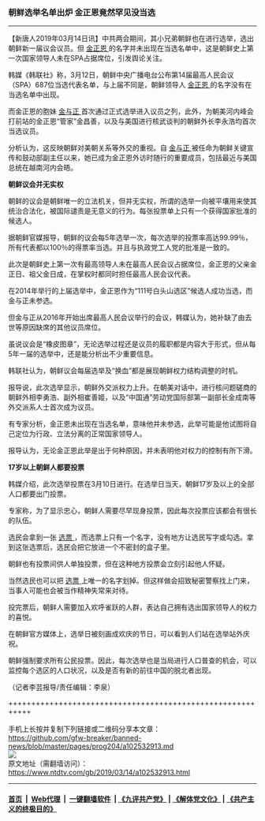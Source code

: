### 朝鲜选举名单出炉 金正恩竟然罕见没当选
------------------------

<div class="post_content" itemprop="articleBody">
 <p>
  【新唐人2019年03月14日讯】中共两会期间，其小兄弟朝鲜也在进行选举，选出朝鲜新一届议会议员。但
  <a href="https://www.ntdtv.com/gb/金正恩.htm">
   金正恩
  </a>
  的名字并未出现在当选名单中，这是朝鲜史上第一次国家领导人未在SPA占据席位，引发舆论关注。
 </p>
 <p>
  韩媒《韩联社》称，3月12日，朝鲜中央广播电台公布第14届最高人民会议（SPA）687位当选代表名单，与上届不同是，朝鲜领导人
  <a href="https://www.ntdtv.com/gb/金正恩.htm">
   金正恩
  </a>
  的名字没有在当选名单中出现。
 </p>
 <p>
  而金正恩的胞妹
  <a href="https://www.ntdtv.com/gb/金与正.htm">
   金与正
  </a>
  首次通过正式选举进入议员之列，此外，为朝美河内峰会打前站的金正恩“管家”金昌善，以及与美国进行核武谈判的朝鲜外长李永浩均首次当选议员。
 </p>
 <p>
  分析认为，这反映朝鲜对美朝关系等外交的重视。自
  <a href="https://www.ntdtv.com/gb/金与正.htm">
   金与正
  </a>
  被任命为朝鲜关键宣传和鼓动部副主任以来，她已成为金正恩外访时随行的重要成员，包括最近与美国总统在越南河内会晤。
 </p>
 <p>
  <strong>
   朝鲜议会并无实权
  </strong>
 </p>
 <p>
  朝鲜的议会是朝鲜唯一的立法机关，但并无实权，所谓的选举一向被平壤用来使其统治合法化，被国际谴责是无意义的行为。每张投票单上只有一个获得国家批准的候选人。
 </p>
 <p>
  据朝鲜官媒报导，朝鲜的议会每5年选举一次，每次选举的投票率高达99.99％，所有代表都以100％的得票率当选。并且与执政党工人党的批准是一致的。
 </p>
 <p>
  此次是朝鲜史上第一次有最高领导人未在最高人民会议占据席位，金正恩的父亲金正日、祖父金日成，在掌权时都同时担任最高人民会议代表。
 </p>
 <p>
  在2014年举行的上届选举中，金正恩作为“111号白头山选区”候选人成功当选，而金与正未参选。
 </p>
 <p>
  但金与正从2016年开始出席最高人民会议举行的会议，韩媒认为，她补缺了由去世等原因缺席的其他议员席位。
 </p>
 <p>
  虽说议会是“橡皮图章”，无论选举过程还是议员的履职都是内容大于形式，但从每5年一届的选举中，还是能分析出不少重要信息。
 </p>
 <p>
  韩联社认为，朝鲜议会每届选举及“换血”都是展现朝鲜权力结构调整的时机。
 </p>
 <p>
  报导说，此次选举显示，朝鲜外交派权力上升。在朝美对话中，进行核问题磋商的朝鲜外相李勇浩、副外相崔善姬，以及“中国通”劳动党国际部第一副部长金成南等外交派系人士首次成为议员。
 </p>
 <p>
  有专家分析，金正恩未出现在当选名单，意味他并未参选，此举可能是他试图将自己定位为行政、立法分离的正常国家领导人。
 </p>
 <p>
  报导认为，无论金正恩此举是出于何种原因，并未表明他对权力的控制有所下滑。
 </p>
 <p>
  <strong>
   17岁以上朝鲜人都要投票
  </strong>
 </p>
 <p>
  韩媒介绍，此次选举投票在3月10日进行。在选举日当天，朝鲜17岁及以上的全部人口都要出门投票。
 </p>
 <p>
  专家称，为了显示忠心，朝鲜人需要尽早现身投票，因此每次投票应该都会有很长的队伍。
 </p>
 <p>
  选民会拿到一张
  <a href="https://www.ntdtv.com/gb/选票.htm">
   选票
  </a>
  ，而选票上只有一个名字，没有地方让选民写字或勾选。拿到这张选票后，选民会把它放进一个不密封的盒子里。
 </p>
 <p>
  朝鲜也有投票间供人单独投票，但在这种地方投票会立刻引起他人怀疑。
 </p>
 <p>
  当然选民也可以把
  <a href="https://www.ntdtv.com/gb/选票.htm">
   选票
  </a>
  上唯一的名字划掉。但这样做会招致秘密警察找上门来，当事人可能也会被当作精神失常来对待。
 </p>
 <p>
  投完票后，朝鲜人需要加入欢呼雀跃的人群，表达自己拥有选出国家领导人的权力的喜悦。
 </p>
 <p>
  在朝鲜官方媒体上，选举日被刻画成欢庆的节日，可以看到人们站在选举站外庆祝。
 </p>
 <p>
  朝鲜强制要求所有公民投票。因此，每次选举也是当局进行人口普查的机会，可以监控每个选区的人口状况，以及是否有新的前往中国的脱北者出现。
 </p>
 <p>
  （记者李芸报导/责任编辑：李泉）
 </p>
 <div class="single_ad">
 </div>
</div>

+++++++++++++++++++++++++++++++++++++++++++++++++++++++++++<br/><br/>
手机上长按并复制下列链接或二维码分享本文章：<br/>
https://github.com/gfw-breaker/banned-news/blob/master/pages/prog204/a102532913.md <br/>
<a href='https://github.com/gfw-breaker/banned-news/blob/master/pages/prog204/a102532913.md'><img src='https://github.com/gfw-breaker/banned-news/blob/master/pages/prog204/a102532913.md.png'/></a> <br/>
原文地址（需翻墙访问）：https://www.ntdtv.com/gb/2019/03/14/a102532913.html


------------------------
#### [首页](https://github.com/gfw-breaker/banned-news/blob/master/README.md) &nbsp;|&nbsp; [Web代理](https://github.com/labour-camp/helloworld) &nbsp;|&nbsp; [一键翻墙软件](https://github.com/gfw-breaker/nogfw/blob/master/README.md) &nbsp;| [《九评共产党》](https://github.com/gfw-breaker/9ping.md/blob/master/README.md#九评之一评共产党是什么) | [《解体党文化》](https://github.com/gfw-breaker/jtdwh.md/blob/master/README.md) | [《共产主义的终极目的》](https://github.com/gfw-breaker/gczydzjmd.md/blob/master/README.md)


